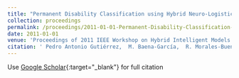 ```yaml
---
title: "Permanent Disability Classification using Hybrid Neuro-Logistic Regression Models"
collection: proceedings
permalink: /proceedings/2011-01-01-Permanent-Disability-Classification-using-Hybrid-Neuro-Logistic-Regression-Models
date: 2011-01-01
venue: 'Proceedings of 2011 IEEE Workshop on Hybrid Intelligent Models and Applications (IEEE Symposium Series on Computational Intelligence) (HIMA (SSCI))'
citation: ' Pedro Antonio Gutiérrez,  M. Baena-García,  R. Morales-Bueno,  César Hervás-Martínez, &quot;Permanent Disability Classification using Hybrid Neuro-Logistic Regression Models.&quot; Proceedings of 2011 IEEE Workshop on Hybrid Intelligent Models and Applications (IEEE Symposium Series on Computational Intelligence) (HIMA (SSCI)), 2011, pp.46-53.'
---
```

Use [Google Scholar](https://scholar.google.com/scholar?q=Permanent+Disability+Classification+using+Hybrid+Neuro+Logistic+Regression+Models){:target="_blank"} for full citation